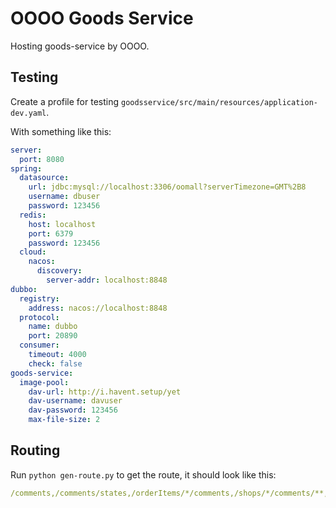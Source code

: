 # OOOO Goods Service

Hosting goods-service by OOOO.

## Testing

Create a profile for testing `goodsservice/src/main/resources/application-dev.yaml`.

With something like this:

```yaml
server:
  port: 8080
spring:
  datasource:
    url: jdbc:mysql://localhost:3306/oomall?serverTimezone=GMT%2B8
    username: dbuser
    password: 123456
  redis:
    host: localhost
    port: 6379
    password: 123456
  cloud:
    nacos:
      discovery:
        server-addr: localhost:8848
dubbo:
  registry:
    address: nacos://localhost:8848
  protocol:
    name: dubbo
    port: 20890
  consumer:
    timeout: 4000
    check: false
goods-service:
  image-pool:
    dav-url: http://i.havent.setup/yet
    dav-username: davuser
    dav-password: 123456
    max-file-size: 2
```

## Routing

Run `python gen-route.py` to get the route, it should look like this:

```yaml
/comments,/comments/states,/orderItems/*/comments,/shops/*/comments/**,/skus/*/comments,/coupons/**,/couponactivities/**,/shops/*/couponactivities/**,/shops/*/couponskus/**,/flashsales/current,/shops/*/timesegments/*/flashsales,/timesegments/*/flashsales,/shops/*/flashsales/**,/groupons/**,/shops/*/groupons/**,/shops/*/spus/*/groupons,/presales/**,/shops/*/presales/**,/shops/*/skus/*/presales,/shops/*,/shops/*/newshops/**,/shops/*/onshelves,/shops/*/offshelves,/brands,/shops/*/brands,/shops/*/brands/**,/shops/*/spus/*/brands/**,/categories/**,/shops/*/categories/**,/shops/*/spus/*/categories/**,/share/*/skus/*,/shops/*/skus/*/floatPrices,/shops/*/floatPrices/*,/skus/states,/shops/*/skus/*/,/shops/*/skus/*/uploadImg,/shops/*/skus/*/onshelves,/shops/*/skus/*/offshelves,/spus/*,/shops/*/spus/**
```